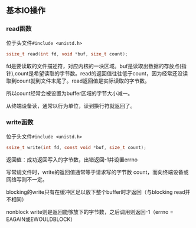 ## 基本IO操作

### read函数
位于头文件`#include <unistd.h>`

``` c
ssize_t read(int fd, void *buf, size_t count);
```

fd是要读取的文件描述符，对应内核的一块区域。buf是读取出数据的存放点(指针),count是希望读取的字节数。read的返回值往往低于count，因为经常还没读取到count就到文件末尾了。read返回值是实际读取的字节数。

所以count经常会被设置为buffer区域的字节大小减一。

从终端设备读，通常以行为单位，读到换行符就返回了。

### write函数
位于头文件`#include <unistd.h>`

``` c
ssize_t write(int fd, const void *buf, size_t count);
```

返回值：成功返回写入的字节数，出错返回-1并设置errno

写常规文件时，write的返回值通常等于请求写的字节数
count，而向终端设备或网络写则不一定。

blocking的write只有在缓冲区足以放下整个buffer时才返回（与blocking read并不相同）

nonblock write则是返回能够放下的字节数，之后调用则返回-1（errno = EAGAIN或EWOULDBLOCK）
